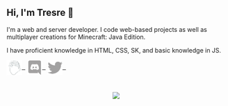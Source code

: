 ## Hi, I'm Tresre 👋
I'm a web and server developer. I code web-based projects as well as multiplayer creations for Minecraft: Java Edition.

I have proficient knowledge in HTML, CSS, SK, and basic knowledge in JS.

<a href="https://tresre.dev" target="_blank" rel="noopener noreferrer"><img align="center" src="logo.png" style="height: 35px; width: 35px;">&nbsp;&nbsp;</a>
<a href="https://tresre.dev/discord" target="_blank" rel="noopener noreferrer"><img align="center" src="discord.png" style="height: 35px; width: 35px;">&nbsp;&nbsp;</a>
<a href="https://twitter.com/tresreee" target="_blank" rel="noopener noreferrer"><img align="center" src="twitter.png" style="height: 35px; width: 35px;">&nbsp;&nbsp;</a>
#
<p align="center" style="text-align: center; margin: auto;"><img scrolling="no" src="https://lanyard.cnrad.dev/api/225399479790993408?borderRadius=15px&idleMessage=Developing%20Something...&hideStatus=true" frameborder="0"></img></p>
